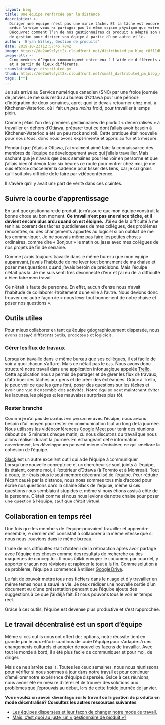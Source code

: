 ```yaml
---
layout: blog
title: Une équipe renforcée par la distance
description: >-
  Diriger une équipe n’est pas une mince tâche. Et la tâche est encore plus
  ardue lorsque vous ne partagez pas le même espace physique que votre équipe.
  Découvrez comment l’un de nos gestionnaires de produit a adapté son approche
  de gestion pour diriger son équipe à partir d’une autre ville.
author: 'Bryan Willey, Gestion de produits'
date: 2019-10-23T12:57:45.784Z
image: https://de2an9clyit2x.cloudfront.net/distributed_pm_blog_c8f11db928.jpg
image-alt: >-
  Cinq membres d’équipe communiquent entre eux à l’aide de différents appareils
  et à partir de lieux différents.
translationKey: distributed-pm
thumb: https://de2an9clyit2x.cloudfront.net/small_distributed_pm_blog_c8f11db928.jpg
tags: [""]
---
```

Je suis arrivé au Service numérique canadien (SNC) par une froide journée de janvier. Je me suis rendu au bureau d’Ottawa pour une période d’intégration de deux semaines, après quoi je devais retourner chez moi, à Kitchener-Waterloo, où il fait *un peu moins* froid, pour travailler à temps plein.

Comme j’étais l’un des premiers gestionnaires de produit « décentralisés » à travailler en dehors d’Ottawa, préparer tout ce dont j’allais avoir besoin à Kitchener-Waterloo a été un peu rock and roll. Cette pratique était nouvelle pour nous tous, donc nous avons expérimenté et appris au fur et à mesure.

Pendant que j’étais à Ottawa, j’ai vraiment aimé faire la connaissance des membres de l’équipe de développement avec qui j’allais travailler. Mais sachant que je n’avais que deux semaines pour les voir en personne et que j’allais bientôt devoir faire six heures de route pour rentrer chez moi, je me suis efforcé d’accélérer la cadence pour tisser des liens, car je craignais qu’il soit plus difficile de le faire par vidéoconférence.

Il s’avère qu’il y avait une part de vérité dans ces craintes.

## Suivre la courbe d’apprentissage

En tant que gestionnaire de produit, je m’assure que mon équipe construit la bonne chose au bon moment. **Ce travail n’est pas une mince tâche, et il devient encore plus ardu quand on est éloigné.** J’ai eu de la difficulté à me tenir au courant des tâches quotidiennes de mes collègues, des problèmes rencontrés, ou des changements apportés au logiciel si on oubliait de me les communiquer. Je ne pouvais même pas faire les petites choses ordinaires, comme dire « Bonjour » le matin ou jaser avec mes collègues de nos projets de fin de semaine.

Comme j’avais toujours travaillé dans le même bureau que mon équipe auparavant, j’avais l’habitude de me lever tout bonnement de ma chaise et poser mes questions quand j’avais besoin de précisions. Mais l’équipe n’était pas là. Je me suis senti très déconnecté d’eux et j’ai eu de la difficulté à bien faire mon travail.

Ce n’était la faute de personne. En effet, aucun d’entre nous n’avait l’habitude de collaborer étroitement d’une ville à l’autre. Nous devions donc trouver une autre façon de « nous lever tout bonnement de notre chaise et poser nos questions ».

## Outils utiles

Pour mieux collaborer en tant qu’équipe géographiquement dispersée, nous avons essayé différents outils, processus et logiciels.

### Gérer les flux de travaux
Lorsqu’on travaille dans le même bureau que ses collègues, il est facile de voir à quoi chacun s’affaire. Mais ce n’était pas le cas. Nous avons donc structuré notre travail dans une application infonuagique appelée [Trello](https://trello.com/). Cette application nous a permis de partager et de gérer les flux de travaux, d’attribuer des tâches aux gens et de créer des échéances. Grâce à Trello, je peux voir ce que les gens font, poser des questions sur les tâches et avoir une vue d’ensemble des activités. Notre équipe peut maintenant éviter les lacunes, les pièges et les mauvaises surprises plus tôt.

### Rester branché
Comme je n’ai pas de contact en personne avec l’équipe, nous avions besoin d’un moyen pour rester en communication tout au long de la journée. Nous utilisons les vidéoconférences [Google Meet](https://meet.google.com/) pour tenir des réunions debout de 15 minutes chaque matin, où nous discutons du travail que nous allons réaliser durant la journée. En échangeant cette information ouvertement, les développeurs peuvent mieux s’entraider, ce qui améliore la cohésion de l’équipe.

[Slack](https://slack.com/intl/fr-fr/) est un autre excellent outil qui aide l’équipe à communiquer. Lorsqu’une nouvelle conceptrice et un chercheur se sont joints à l’équipe, ils étaient, comme moi, à l’extérieur d’Ottawa (à Toronto et à Montréal). Tout à coup, je n’étais plus le seul membre décentralisé de l’équipe. Pour réduire l’écart causé par la distance, nous nous sommes tous mis d’accord pour écrire nos questions dans la chaîne Slack de l’équipe, même si ces questions nous semblaient stupides et même si nous étions assis à côté de la personne. C’était comme si nous nous levions de notre chaise pour poser une question à l’équipe, sauf que c’était virtuel.

## Collaboration en temps réel
Une fois que les membres de l’équipe pouvaient travailler et apprendre ensemble, le dernier défi consistait à collaborer à la même vitesse que si nous nous trouvions dans le même bureau.

L’une de nos difficultés était d’obtenir de la rétroaction après avoir partagé avec l’équipe des choses comme des résultats de recherche ou des maquettes de conception. Il nous fallait envoyer le document par courriel, y apporter chacun nos révisions et rapiécer le tout à la fin. Comme solution à ce problème, l’équipe a commencé à utiliser [Google Drive](https://www.google.com/drive/).

Le fait de pouvoir mettre tous nos fichiers dans le nuage et d’y travailler en même temps nous a sauvé la vie. Je peux rédiger une nouvelle partie d’un document ou d’une présentation pendant que l’équipe ajoute des suggestions à ce que j’ai déjà fait. Et nous pouvons tous le voir en temps réel.

Grâce à ces outils, l’équipe est devenue plus productive et s’est rapprochée.

## Le travail décentralisé est un sport d’équipe
Même si ces outils nous ont offert des options, notre réussite tient en grande partie aux efforts continus de toute l’équipe pour s’adapter à ces changements culturels et adopter de nouvelles façons de travailler. Avec tout le monde à bord, il a été plus facile de communiquer et pour moi, de diriger.

Mais ça ne s’arrête pas là. Toutes les deux semaines, nous nous réunissons pour vérifier si nous sommes à jour dans notre travail et pour continuer d’améliorer notre expérience d’équipe dispersée. Grâce à ces réunions, nous avons été en mesure d’itérer et de trouver des solutions aux problèmes que j’éprouvais au début, lors de cette froide journée de janvier.

**Vous voulez en savoir davantage sur le travail ou la gestion de produits en mode décentralisé? Consultez les autres ressources suivantes :**

* [Les équipes dispersées et leur façon de changer notre mode de travail.](https://us15.campaign-archive.com/?u=729a207773f7324e217a1d945&id=edbeb34908)
* [Mais, c’est quoi au juste, un « gestionnaire de produit »?](https://us15.campaign-archive.com/?u=729a207773f7324e217a1d945&id=ce59bb7b03)

